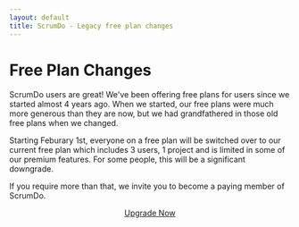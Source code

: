 ```yaml
---
layout: default
title: ScrumDo - Legacy free plan changes
---
```


# Free Plan Changes

ScrumDo users are great!  We've been offering free plans for users since we started almost 4 years ago.  When we started,
our free plans were much more generous than they are now, but we had grandfathered in those old free
plans when we changed.

Starting Feburary 1st, everyone on a free plan will be switched over to our current free plan which
includes 3 users, 1 project and is limited in some of our premium features.  For some people, this will
be a significant downgrade.

If you require more than that, we invite you to become a paying member of ScrumDo.  
<center><a class="btn btn-success btn-large" href="https://www.scrumdo.com/subscription/sub">Upgrade Now</a></center>


